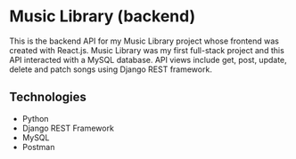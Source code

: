 # Music Library (backend)
This is the backend API for my Music Library project whose frontend was created with React.js. Music Library was my first full-stack project and this API interacted with a MySQL database. API views include get, post, update, delete and patch songs using Django REST framework. 

## Technologies
* Python
* Django REST Framework
* MySQL
* Postman
